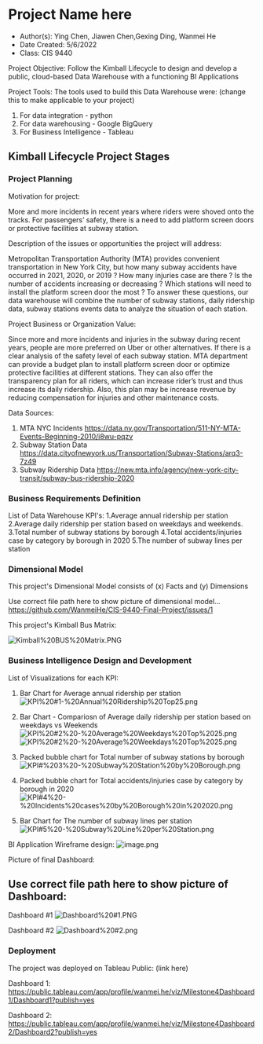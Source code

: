 # Project Name here
- Author(s): Ying Chen, Jiawen Chen,Gexing Ding, Wanmei He
- Date Created: 5/6/2022
- Class: CIS 9440

Project Objective: Follow the Kimball Lifecycle to design and develop a public, cloud-based Data Warehouse with a functioning BI Applications

Project Tools:
The tools used to build this Data Warehouse were: (change this to make applicable to your project)
1. For data integration - python
2. For data warehousing - Google BigQuery
3. For Business Intelligence - Tableau

## Kimball Lifecycle Project Stages

### Project Planning

Motivation for project:

More and more incidents in recent years where riders were shoved onto the tracks. For passengers’ safety, there is a need to add platform screen doors or protective facilities at subway station.

Description of the issues or opportunities the project will address:

Metropolitan Transportation Authority (MTA) provides convenient transportation in New York City, but how many subway accidents have occurred in 2021, 2020, or 2019 ? How many injuries case are there ? Is the number of accidents increasing or decreasing ? Which stations will need to install the platform screen door the most ?
To answer these questions, our data warehouse will combine the number of subway stations, daily ridership data, subway stations events data to analyze the situation of each station.

Project Business or Organization Value:

Since more and more incidents and injuries in the subway during recent years, people are more preferred on Uber or other alternatives. If there is a clear analysis of the safety level of each subway station. MTA department can provide a budget plan to install platform screen door or optimize protective facilities at different stations. They can also offer the transparency plan for all riders, which can increase rider’s trust
and thus increase its daily ridership. Also, this plan may be increase revenue by reducing compensation for injuries and other maintenance costs.

Data Sources:

1. MTA NYC Incidents https://data.ny.gov/Transportation/511-NY-MTA-Events-Beginning-2010/i8wu-pqzv
2. Subway Station Data https://data.cityofnewyork.us/Transportation/Subway-Stations/arq3-7z49
3. Subway Ridership Data https://new.mta.info/agency/new-york-city-transit/subway-bus-ridership-2020

### Business Requirements Definition

List of Data Warehouse KPI's:
1.Average annual ridership per station
2.Average daily ridership per station based on weekdays and weekends.
3.Total number of subway stations by borough
4.Total accidents/injuries case by category by borough in 2020
5.The number of subway lines per station


### Dimensional Model

This project's Dimensional Model consists of (x) Facts and (y) Dimensions

Use correct file path here to show picture of dimensional model...
https://github.com/WanmeiHe/CIS-9440-Final-Project/issues/1

This project's Kimball Bus Matrix:

![Kimball%20BUS%20Matrix.PNG](attachment:Kimball%20BUS%20Matrix.PNG)



### Business Intelligence Design and Development

List of Visualizations for each KPI:
1. Bar Chart for Average annual ridership per station
![KPI%20#1-%20Annual%20Ridership%20Top25.png](attachment:KPI%20#1-%20Annual%20Ridership%20Top25.png)

2. Bar Chart - Compariosn of Average daily ridership per station based on weekdays vs Weekends
![KPI%20#2%20-%20Average%20Weekdays%20Top%2025.png](attachment:KPI%20#2%20-%20Average%20Weekdays%20Top%2025.png)
![KPI%20#2%20-%20Average%20Weekdays%20Top%2025.png](attachment:KPI%20#2%20-%20Average%20Weekdays%20Top%2025.png)

3. Packed bubble chart for Total number of subway stations by borough
![KPI#%203%20-%20Subway%20Station%20by%20Borough.png](attachment:KPI#%203%20-%20Subway%20Station%20by%20Borough.png)

4. Packed bubble chart for Total accidents/injuries case by category by borough in 2020
![KPI#4%20-%20Incidents%20cases%20by%20Borough%20in%202020.png](attachment:KPI#4%20-%20Incidents%20cases%20by%20Borough%20in%202020.png)

5. Bar Chart for The number of subway lines per station
![KPI#5%20-%20Subway%20Line%20per%20Station.png](attachment:KPI#5%20-%20Subway%20Line%20per%20Station.png)

BI Application Wireframe design:
![image.png](attachment:image.png)


Picture of final Dashboard:

## Use correct file path here to show picture of Dashboard:

Dashboard #1 
![Dashboard%20#1.PNG](attachment:Dashboard%20#1.PNG)

Dashboard #2
![Dashboard%20#2.png](attachment:Dashboard%20#2.png)

### Deployment

The project was deployed on Tableau Public: (link here)

Dashboard 1: https://public.tableau.com/app/profile/wanmei.he/viz/Milestone4Dashboard1/Dashboard1?publish=yes

Dashboard 2: https://public.tableau.com/app/profile/wanmei.he/viz/Milestone4Dashboard2/Dashboard2?publish=yes


```python

```

